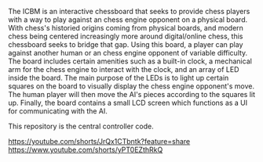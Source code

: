 The ICBM is an interactive chessboard that seeks to provide chess players with a way to play against an chess engine opponent on a physical board. With chess's historied origins coming from 
physical boards, and modern chess being centered increasingly more around digital/online chess, this chessboard seeks to bridge that gap. Using this board, a player can play against 
another human or an chess engine opponent of variable difficulty. The board includes certain amenities such as a built-in clock, a mechanical arm for the chess engine to interact with the clock, and an 
array of LED inside the board. The main purpose of the LEDs is to light up certain squares on the board to visually display the chess engine opponent's move. The human player will then move 
the AI's pieces according to the squares lit up. Finally, the board contains a small LCD screen which functions as a UI for communicating with the AI.

This repository is the central controller code.

https://youtube.com/shorts/JrQx1CTbntk?feature=share
https://www.youtube.com/shorts/yPT0EZthRkQ


